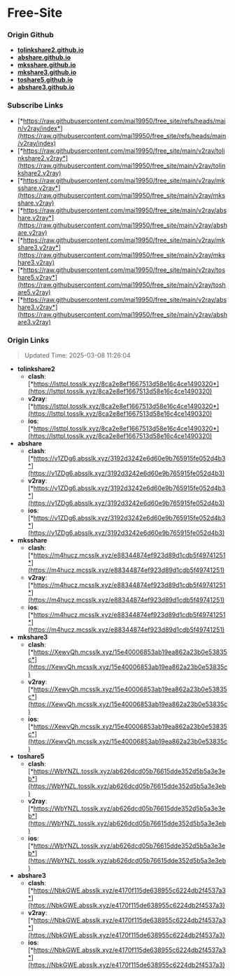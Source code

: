 # Free-Site

### Origin Github

- [**tolinkshare2.github.io**](https://github.com/tolinkshare2/tolinkshare2.github.io)
- [**abshare.github.io**](https://github.com/abshare/abshare.github.io)
- [**mksshare.github.io**](https://github.com/mksshare/mksshare.github.io)
- [**mkshare3.github.io**](https://github.com/mkshare3/mkshare3.github.io)
- [**toshare5.github.io**](https://github.com/toshare5/toshare5.github.io)
- [**abshare3.github.io**](https://github.com/abshare3/abshare3.github.io)

### Subscribe Links

- [*https://raw.githubusercontent.com/mai19950/free_site/refs/heads/main/v2ray/index*](https://raw.githubusercontent.com/mai19950/free_site/refs/heads/main/v2ray/index)
- [*https://raw.githubusercontent.com/mai19950/free_site/main/v2ray/tolinkshare2.v2ray*](https://raw.githubusercontent.com/mai19950/free_site/main/v2ray/tolinkshare2.v2ray)
- [*https://raw.githubusercontent.com/mai19950/free_site/main/v2ray/mksshare.v2ray*](https://raw.githubusercontent.com/mai19950/free_site/main/v2ray/mksshare.v2ray)
- [*https://raw.githubusercontent.com/mai19950/free_site/main/v2ray/abshare.v2ray*](https://raw.githubusercontent.com/mai19950/free_site/main/v2ray/abshare.v2ray)
- [*https://raw.githubusercontent.com/mai19950/free_site/main/v2ray/mkshare3.v2ray*](https://raw.githubusercontent.com/mai19950/free_site/main/v2ray/mkshare3.v2ray)
- [*https://raw.githubusercontent.com/mai19950/free_site/main/v2ray/toshare5.v2ray*](https://raw.githubusercontent.com/mai19950/free_site/main/v2ray/toshare5.v2ray)
- [*https://raw.githubusercontent.com/mai19950/free_site/main/v2ray/abshare3.v2ray*](https://raw.githubusercontent.com/mai19950/free_site/main/v2ray/abshare3.v2ray)

### Origin Links

> Updated Time: 2025-03-08 11:26:04

- **tolinkshare2**
  - **clash**: [*https://Isttpl.tosslk.xyz/8ca2e8ef1667513d58e16c4ce1490320*](https://Isttpl.tosslk.xyz/8ca2e8ef1667513d58e16c4ce1490320)
  - **v2ray**: [*https://Isttpl.tosslk.xyz/8ca2e8ef1667513d58e16c4ce1490320*](https://Isttpl.tosslk.xyz/8ca2e8ef1667513d58e16c4ce1490320)
  - **ios**: [*https://Isttpl.tosslk.xyz/8ca2e8ef1667513d58e16c4ce1490320*](https://Isttpl.tosslk.xyz/8ca2e8ef1667513d58e16c4ce1490320)
- **abshare**
  - **clash**: [*https://v1ZDg6.absslk.xyz/3192d3242e6d60e9b765915fe052d4b3*](https://v1ZDg6.absslk.xyz/3192d3242e6d60e9b765915fe052d4b3)
  - **v2ray**: [*https://v1ZDg6.absslk.xyz/3192d3242e6d60e9b765915fe052d4b3*](https://v1ZDg6.absslk.xyz/3192d3242e6d60e9b765915fe052d4b3)
  - **ios**: [*https://v1ZDg6.absslk.xyz/3192d3242e6d60e9b765915fe052d4b3*](https://v1ZDg6.absslk.xyz/3192d3242e6d60e9b765915fe052d4b3)
- **mksshare**
  - **clash**: [*https://m4hucz.mcsslk.xyz/e88344874ef923d89d1cdb5f49741251*](https://m4hucz.mcsslk.xyz/e88344874ef923d89d1cdb5f49741251)
  - **v2ray**: [*https://m4hucz.mcsslk.xyz/e88344874ef923d89d1cdb5f49741251*](https://m4hucz.mcsslk.xyz/e88344874ef923d89d1cdb5f49741251)
  - **ios**: [*https://m4hucz.mcsslk.xyz/e88344874ef923d89d1cdb5f49741251*](https://m4hucz.mcsslk.xyz/e88344874ef923d89d1cdb5f49741251)
- **mkshare3**
  - **clash**: [*https://XewvQh.mcsslk.xyz/15e40006853ab19ea862a23b0e53835c*](https://XewvQh.mcsslk.xyz/15e40006853ab19ea862a23b0e53835c)
  - **v2ray**: [*https://XewvQh.mcsslk.xyz/15e40006853ab19ea862a23b0e53835c*](https://XewvQh.mcsslk.xyz/15e40006853ab19ea862a23b0e53835c)
  - **ios**: [*https://XewvQh.mcsslk.xyz/15e40006853ab19ea862a23b0e53835c*](https://XewvQh.mcsslk.xyz/15e40006853ab19ea862a23b0e53835c)
- **toshare5**
  - **clash**: [*https://WbYNZL.tosslk.xyz/ab626dcd05b76615dde352d5b5a3e3eb*](https://WbYNZL.tosslk.xyz/ab626dcd05b76615dde352d5b5a3e3eb)
  - **v2ray**: [*https://WbYNZL.tosslk.xyz/ab626dcd05b76615dde352d5b5a3e3eb*](https://WbYNZL.tosslk.xyz/ab626dcd05b76615dde352d5b5a3e3eb)
  - **ios**: [*https://WbYNZL.tosslk.xyz/ab626dcd05b76615dde352d5b5a3e3eb*](https://WbYNZL.tosslk.xyz/ab626dcd05b76615dde352d5b5a3e3eb)
- **abshare3**
  - **clash**: [*https://NbkGWE.absslk.xyz/e4170f115de638955c6224db2f4537a3*](https://NbkGWE.absslk.xyz/e4170f115de638955c6224db2f4537a3)
  - **v2ray**: [*https://NbkGWE.absslk.xyz/e4170f115de638955c6224db2f4537a3*](https://NbkGWE.absslk.xyz/e4170f115de638955c6224db2f4537a3)
  - **ios**: [*https://NbkGWE.absslk.xyz/e4170f115de638955c6224db2f4537a3*](https://NbkGWE.absslk.xyz/e4170f115de638955c6224db2f4537a3)
